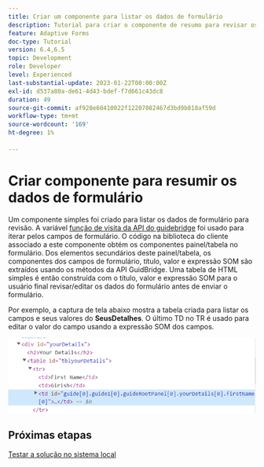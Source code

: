 ```yaml
---
title: Criar um componente para listar os dados de formulário
description: Tutorial para criar o componente de resumo para revisar os dados do formulário antes do envio.
feature: Adaptive Forms
doc-type: Tutorial
version: 6.4,6.5
topic: Development
role: Developer
level: Experienced
last-substantial-update: 2023-01-22T00:00:00Z
exl-id: d537a80a-de61-4d43-bdef-f7d661c43dc8
duration: 49
source-git-commit: af928e60410022f12207082467d3bd9b818af59d
workflow-type: tm+mt
source-wordcount: '169'
ht-degree: 1%

---
```


# Criar componente para resumir os dados de formulário

Um componente simples foi criado para listar os dados de formulário para revisão. A variável [função de visita da API do guidebridge](https://developer.adobe.com/experience-manager/reference-materials/6-5/forms/javascript-api/GuideBridge.html?q=visit) foi usado para iterar pelos campos de formulário. O código na biblioteca do cliente associado a este componente obtém os componentes painel/tabela no formulário. Dos elementos secundários deste painel/tabela, os componentes dos campos de formulário, título, valor e expressão SOM são extraídos usando os métodos da API GuidBridge. Uma tabela de HTML simples é então construída com o título, valor e expressão SOM para o usuário final revisar/editar os dados do formulário antes de enviar o formulário.

Por exemplo, a captura de tela abaixo mostra a tabela criada para listar os campos e seus valores do **SeusDetalhes**. O último TD no TR é usado para editar o valor do campo usando a expressão SOM dos campos.

![visit-func](assets/visit-function.png)

## Próximas etapas

[Testar a solução no sistema local](./deploy-on-your-system.md)

